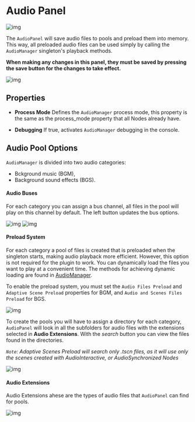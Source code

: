 ﻿# Audio Panel

![img](https://i.imgur.com/IKoyUjL.png)

The `AudioPanel` will save audio files to pools and preload them into memory. This way, all preloaded audio files can be used simply by calling the `AudioManager` singleton's playback methods.

**When making any changes in this panel, they must be saved by pressing the save button for the changes to take effect.**

![img](https://i.imgur.com/ED7M2Ec.png)


## Properties
* **Process Mode** 
Defines the `AudioManager` process mode, this property is the same as the process_mode property that all Nodes already have.

* **Debugging**
If true, activates `AudioManager` debugging in the console.

## Audio Pool Options
`AudioManager` is divided into two audio categories: 
* Bckground music (BGM),
* Background sound effects (BGS).

#### Audio Buses
For each category you can assign a bus channel, all files in the pool will play on this channel by default.
The left button updates the bus options.

![img](https://i.imgur.com/wciXAyN.png)
![img](https://i.imgur.com/olhUkrm.png)

#### Preload System
For each category a pool of files is created that is preloaded when the singleton starts, making audio playback more efficient. However, this option is not required for the plugin to work. You can dynamically load the files you want to play at a convenient time. The methods for achieving dynamic loading are found in [AudioManager](addons/AdaptiSound/Documentation/AudioManager.md).

To enable the preload system, you must set the `Audio Files Preload` and `Adaptive Scene Preload` properties for BGM, and `Audio and Scenes Files Preload` for BGS.

![img](https://i.imgur.com/kA368tE.png)

To create the pools you will have to assign a directory for each category, `AudioPanel` will look in all the subfolders for audio files with the extensions selected in **Audio Extensions**.
With the *search* button you can view the files found in the directories.

*`Note`: Adaptive Scenes Preload will search only .tscn files, as it will use only the scenes created with AudioInteractive, or AudioSynchronized Nodes*

![img](https://i.imgur.com/wbKBNil.png)

#### Audio Extensions
Audio Extensions ahese are the types of audio files that `AudioPanel` can find for pools.

![img](https://i.imgur.com/7UDXRik.png)



